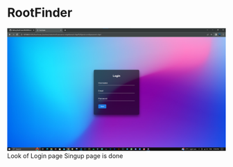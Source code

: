 # RootFinder
![Alt text](<Screenshot 2023-08-22 190641.png>)
Look of Login page
Singup page is done
